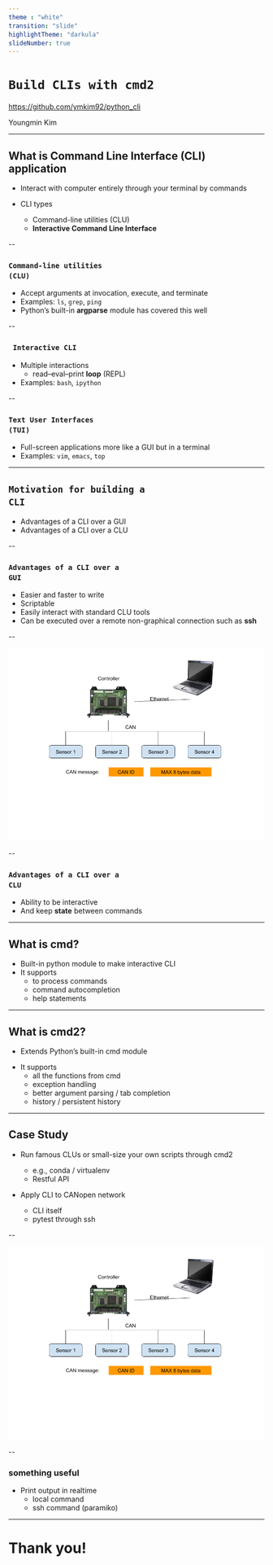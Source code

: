 ```yaml
---
theme : "white"
transition: "slide"
highlightTheme: "darkula"
slideNumber: true
---
```


# <code>Build CLIs with cmd2</code>

https://github.com/ymkim92/python_cli

Youngmin Kim



---

## What is Command Line Interface (CLI) application

* Interact with computer entirely through your terminal by commands

* CLI types
  - Command-line utilities (CLU)
  - **Interactive Command Line Interface**


--

### <code>Command-line utilities (CLU)</code>
- Accept arguments at invocation, execute, and terminate
- Examples:  ``ls``, ``grep``, ``ping``
- Python’s built-in **argparse** module has covered this well

--

### <code> Interactive CLI </code>
- Multiple interactions
  * read–eval–print **loop** (REPL)
- Examples: ``bash``, ``ipython``  

--

### <code>Text User Interfaces (TUI)</code>
- Full-screen applications more like a GUI but in a terminal
- Examples:  ``vim``, ``emacs``, ``top``

---

## <code>Motivation for building a CLI</code>
- Advantages of a CLI over a GUI
- Advantages of a CLI over a CLU

--

### <code>Advantages of a CLI over a GUI</code>
- Easier and faster to write
- Scriptable
- Easily interact with standard CLU tools
- Can be executed over a remote non-graphical connection such as **ssh**

--

<img class="plain"  src="images/CAN_network.png"/>


--

### <code>Advantages of a CLI over a CLU</code>
- Ability to be interactive
- And keep **state** between commands


---


## What is cmd?

* Built-in python module to make interactive CLI
* It supports
  - to process commands
  - command autocompletion
  - help statements

---

## What is cmd2?

- Extends Python’s built-in cmd module

* It supports
  - all the functions from cmd
  - exception handling
  - better argument parsing / tab completion
  - history / persistent history

---



## Case Study

* Run famous CLUs or small-size your own scripts through cmd2
  - e.g., conda / virtualenv
  - Restful API

* Apply CLI to CANopen network
  - CLI itself
  - pytest through ssh

--

<img class="plain"  src="images/CAN_network.png"/>


--

### something useful

* Print output in realtime
  - local command 
  - ssh command (paramiko)

---

# Thank you!
